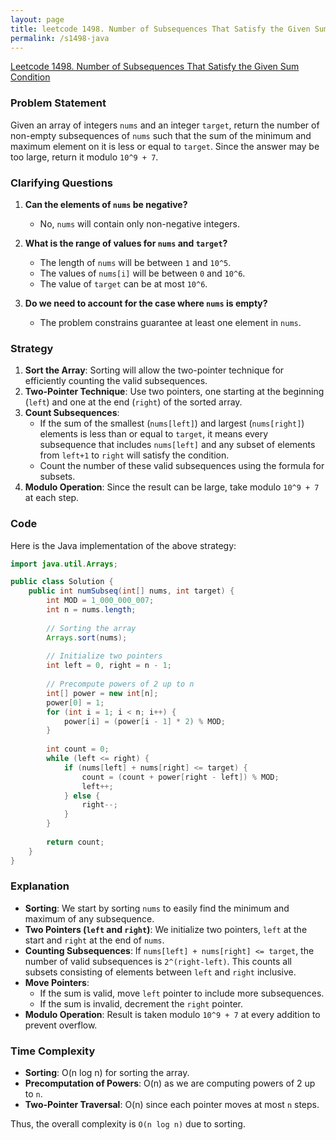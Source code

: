 ```yaml
---
layout: page
title: leetcode 1498. Number of Subsequences That Satisfy the Given Sum Condition
permalink: /s1498-java
---
```

[Leetcode 1498. Number of Subsequences That Satisfy the Given Sum Condition](https://algoadvance.github.io/algoadvance/l1498)
### Problem Statement

Given an array of integers `nums` and an integer `target`, return the number of non-empty subsequences of `nums` such that the sum of the minimum and maximum element on it is less or equal to `target`. Since the answer may be too large, return it modulo `10^9 + 7`.

### Clarifying Questions
1. **Can the elements of `nums` be negative?**
   - No, `nums` will contain only non-negative integers.
   
2. **What is the range of values for `nums` and `target`?**
   - The length of `nums` will be between `1` and `10^5`.
   - The values of `nums[i]` will be between `0` and `10^6`.
   - The value of `target` can be at most `10^6`.

3. **Do we need to account for the case where `nums` is empty?**
   - The problem constrains guarantee at least one element in `nums`.

### Strategy

1. **Sort the Array**: Sorting will allow the two-pointer technique for efficiently counting the valid subsequences.
2. **Two-Pointer Technique**: Use two pointers, one starting at the beginning (`left`) and one at the end (`right`) of the sorted array.
3. **Count Subsequences**:
   - If the sum of the smallest (`nums[left]`) and largest (`nums[right]`) elements is less than or equal to `target`, it means every subsequence that includes `nums[left]` and any subset of elements from `left+1` to `right` will satisfy the condition. 
   - Count the number of these valid subsequences using the formula for subsets.
4. **Modulo Operation**: Since the result can be large, take modulo `10^9 + 7` at each step.

### Code

Here is the Java implementation of the above strategy:

```java
import java.util.Arrays;

public class Solution {
    public int numSubseq(int[] nums, int target) {
        int MOD = 1_000_000_007;
        int n = nums.length;
        
        // Sorting the array
        Arrays.sort(nums);
        
        // Initialize two pointers
        int left = 0, right = n - 1;
        
        // Precompute powers of 2 up to n
        int[] power = new int[n];
        power[0] = 1;
        for (int i = 1; i < n; i++) {
            power[i] = (power[i - 1] * 2) % MOD;
        }
        
        int count = 0;
        while (left <= right) {
            if (nums[left] + nums[right] <= target) {
                count = (count + power[right - left]) % MOD;
                left++;
            } else {
                right--;
            }
        }
        
        return count;
    }
}
```

### Explanation

- **Sorting**: We start by sorting `nums` to easily find the minimum and maximum of any subsequence.
- **Two Pointers (`left` and `right`)**: We initialize two pointers, `left` at the start and `right` at the end of `nums`.
- **Counting Subsequences**: If `nums[left] + nums[right] <= target`, the number of valid subsequences is `2^(right-left)`. This counts all subsets consisting of elements between `left` and `right` inclusive.
- **Move Pointers**:
  - If the sum is valid, move `left` pointer to include more subsequences.
  - If the sum is invalid, decrement the `right` pointer.
- **Modulo Operation**: Result is taken modulo `10^9 + 7` at every addition to prevent overflow.

### Time Complexity

- **Sorting**: O(n log n) for sorting the array.
- **Precomputation of Powers**: O(n) as we are computing powers of 2 up to `n`.
- **Two-Pointer Traversal**: O(n) since each pointer moves at most `n` steps.

Thus, the overall complexity is `O(n log n)` due to sorting.